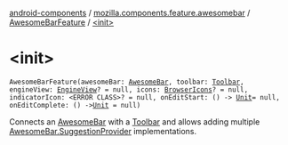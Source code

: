 [android-components](../../index.md) / [mozilla.components.feature.awesomebar](../index.md) / [AwesomeBarFeature](index.md) / [&lt;init&gt;](./-init-.md)

# &lt;init&gt;

`AwesomeBarFeature(awesomeBar: `[`AwesomeBar`](../../mozilla.components.concept.awesomebar/-awesome-bar/index.md)`, toolbar: `[`Toolbar`](../../mozilla.components.concept.toolbar/-toolbar/index.md)`, engineView: `[`EngineView`](../../mozilla.components.concept.engine/-engine-view/index.md)`? = null, icons: `[`BrowserIcons`](../../mozilla.components.browser.icons/-browser-icons/index.md)`? = null, indicatorIcon: <ERROR CLASS>? = null, onEditStart: () -> `[`Unit`](https://kotlinlang.org/api/latest/jvm/stdlib/kotlin/-unit/index.html)` = null, onEditComplete: () -> `[`Unit`](https://kotlinlang.org/api/latest/jvm/stdlib/kotlin/-unit/index.html)` = null)`

Connects an [AwesomeBar](../../mozilla.components.concept.awesomebar/-awesome-bar/index.md) with a [Toolbar](../../mozilla.components.concept.toolbar/-toolbar/index.md) and allows adding multiple [AwesomeBar.SuggestionProvider](../../mozilla.components.concept.awesomebar/-awesome-bar/-suggestion-provider/index.md) implementations.

